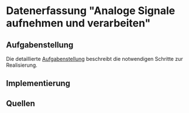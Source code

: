 # Datenerfassung "Analoge Signale aufnehmen und verarbeiten"

## Aufgabenstellung
Die detaillierte [Aufgabenstellung](TASK.md) beschreibt die notwendigen Schritte zur Realisierung.

## Implementierung

## Quellen
